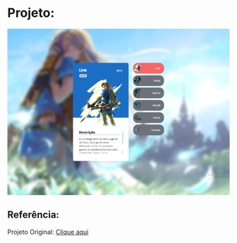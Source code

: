 <!DOCTYPE html>
<html lang="en">
<head>
    <meta charset="UTF-8">
    <meta name="viewport" content="width=device-width, initial-scale=1.0">
</head>
<body>
<h1>Projeto:</h1>
<img src="./public/preview/projeto.png">
 <h2>Referência:</h2>
 <p>Projeto Original: <a href="https://www.youtube.com/@DevemDobro/streams
    ">Clique aqui</a></p>
 
</body>
</html>
